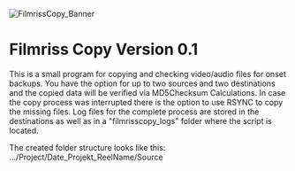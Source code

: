 ![FilmrissCopy_Banner](https://cloud.benjamin-herb.de/index.php/s/8ZMeTZAFAK7wczk)

# Filmriss Copy Version 0.1

This is a small program for copying and checking video/audio files for onset backups. You have the option for up to two sources and two destinations and the copied data will be verified via MD5Checksum Calculations. In case the copy process was interrupted there is the option to use RSYNC to copy the missing files. Log files for the complete process are stored in the destinations as well as in a "filmrisscopy_logs" folder where the script is located.  

The created folder structure looks like this:  
.../Project/Date_Projekt_ReelName/Source

